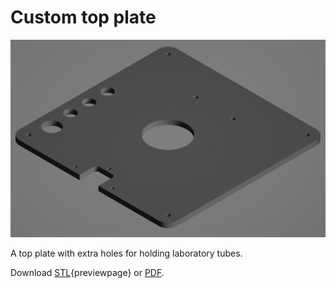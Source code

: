 # Custom top plate

![](images/custom-top-plate.jpg)

A top plate with extra holes for holding laboratory tubes.

Download [STL](models/custom-top-plate.stl){previewpage} or [PDF](custom-top-plate.pdf).
